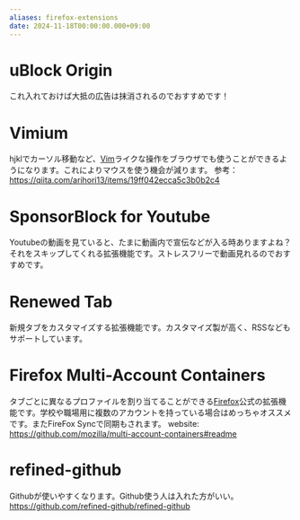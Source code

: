 ```yaml
---
aliases: firefox-extensions
date: 2024-11-18T00:00:00.000+09:00
---
```

# uBlock Origin
これ入れておけば大抵の広告は抹消されるのでおすすめです！
# Vimium
hjklでカーソル移動など、[Vim](../DB/Software/Software_DATA/Vim.md)ライクな操作をブラウザでも使うことができるようになります。これによりマウスを使う機会が減ります。
参考： https://qiita.com/arihori13/items/19ff042ecca5c3b0b2c4

# SponsorBlock for Youtube
Youtubeの動画を見ていると、たまに動画内で宣伝などが入る時ありますよね？それをスキップしてくれる拡張機能です。ストレスフリーで動画見れるのでおすすめです。
# Renewed Tab
新規タブをカスタマイズする拡張機能です。カスタマイズ製が高く、RSSなどもサポートしています。

# Firefox Multi-Account Containers
タブごとに異なるプロファイルを割り当てることができる[Firefox](../DB/Software/Software_DATA/Firefox.md)公式の拡張機能です。学校や職場用に複数のアカウントを持っている場合はめっちゃオススメです。またFireFox Syncで同期もされます。
website: https://github.com/mozilla/multi-account-containers#readme

# refined-github
Githubが使いやすくなります。Github使う人は入れた方がいい。
https://github.com/refined-github/refined-github
